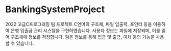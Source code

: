 # BankingSystemProject
2022 고급C프로그래밍 팀 프로젝트
C언어의 구조체, 파일 입출력, 포인터 등을 이용하여 은행 입출금 관리 시스템을 구현하였습니다.
사용자 정보는 파일에 저장되며, 이를 읽어 구조체에 정보를 저장합니다. 읽은 정보를 통해 입금 및 출금, 이체 등의 기능을 사용할 수 있습니다.
